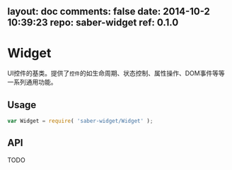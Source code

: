 layout: doc
comments: false
date: 2014-10-2 10:39:23
repo: saber-widget
ref: 0.1.0
---

# Widget

UI控件的基类。提供了`控件`的如生命周期、状态控制、属性操作、DOM事件等等一系列通用功能。


## Usage

``` javascript
var Widget = require( 'saber-widget/Widget' );
```

## API

TODO


